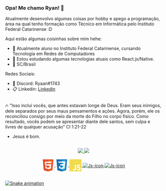 ### Opa! Me chamo Ryan! 🥳
Atualmente desenvolvo algumas coisas por hobby e apego a programação, área na qual tenho formação como Técnico em Informática pelo Instituto Federal Catarinense :D

Aqui estão algumas coisinhas sobre mim hehe:
- 📖 Atualmente aluno no Instituto Federal Catarinense, cursando Tecnologia em Redes de Computadores
- 🧐 Estou estudando algumas tecnologias atuais como React.js/Native.
- 📍 SC/Brasil

Redes Sociais:
- 💎 Discord: Ryaan#1743
- 📋 Linkedin: <a href="https://www.linkedin.com/in/ryan-silva-17a276242">Linkedin</a>

##
🔥 "Isso inclui vocês, que antes estavam longe de Deus. Eram seus inimigos, dele separados por seus maus pensamentos e ações. Agora, porém, ele os reconciliou consigo por meio da morte do Filho no corpo físico. Como resultado, vocês podem se apresentar diante dele santos, sem culpa e livres de qualquer acusação" Cl 1:21-22
- Jesus é bom. 
##

<div align="center">
  <a href="https://github.com/Ryansv1">
  <img height="180em" src="https://github-readme-stats.vercel.app/api?username=Ryansv1&show_icons=true&theme=dracula&include_all_commits=true&count_private=true"/>
  <img height="180em" src="https://github-readme-stats.vercel.app/api/top-langs/?username=Ryansv1&layout=compact&langs_count=7&theme=dracula"/>
</div>
<div align="center" style="display: inline_block;"><br>
  <img align="center" alt="HTML-icon" width="40" src="https://raw.githubusercontent.com/devicons/devicon/master/icons/html5/html5-original.svg">
  <img align="center" alt="CSS-icon"ht="30" width="40" src="https://raw.githubusercontent.com/devicons/devicon/master/icons/css3/css3-original.svg">
  <img align="center" alt="Js-icon"ht="30" width="40" src="https://raw.githubusercontent.com/devicons/devicon/master/icons/javascript/javascript-plain.svg">
  <img align="center" alt="Js-icon"ht="30" width="40" src="https://cdn.jsdelivr.net/gh/devicons/devicon/icons/react/react-original.svg">
  <img align="center" alt="Js-icon"ht="30" width="40" src="https://cdn.jsdelivr.net/gh/devicons/devicon/icons/nodejs/nodejs-plain.svg" >
</div>  

##

![Snake animation](https://github.com/Ryansv1/Ryansv1/blob/output/github-contribution-grid-snake.svg)
